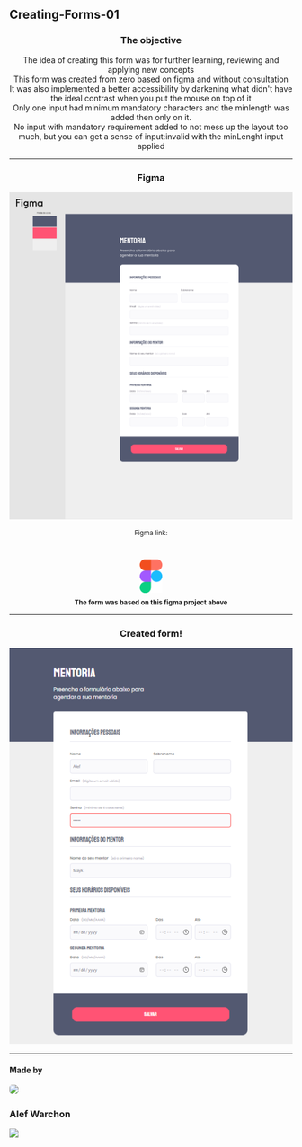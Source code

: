 ## Creating-Forms-01
<h3 align="center">The objective</h3>

<p align="center">
The idea of creating this form was for further learning, reviewing and applying new concepts
<br/>
This form was created from zero based on figma and without consultation
<br/>
It was also implemented a better accessibility by darkening what didn't have the ideal contrast when you put the mouse on top of it
<br/>
Only one input had minimum mandatory characters and the minlength was added then only on it.
<br/>
No input with mandatory requirement added to not mess up the layout too much, but you can get a sense of input:invalid with the minLenght input applied
</p>

<hr/>

<div align="center">

<h3>Figma</h3>

<img src="./assets/figma.png" />

<br/>

<sup>Figma link:</sup>	
<br/>	
<a href="https://www.figma.com/file/ZWtnunlEPuvPRkWtpILSrh/Stage-03-Formul%C3%A1rio-intermedi%C3%A1rio-Copy?fuid=1130144160993271217"> <img width="40px" src="./assets/figmaicon.png" />
</a>
<br/>
<sub><b>The form was based on this figma project above</b></sub>
<br/>	
</div>

<hr/>

<div align="center">

<h3 align="center">Created form!</h3>

<img src="./assets/p3final.png" />

</div>

<hr/>

<h4>Made by</h4>
    
<img style="border-radius: 30%;" src="https://avatars.githubusercontent.com/u/109194445?s=96&v=4" width="75px;" />

<h3>Alef Warchon</h3>
<a href="https://www.linkedin.com/in/alef-warchon-400571245/"> <img 
src="https://img.shields.io/static/v1?label=&message=LinkedIn&color=EA1D2C&style=for-the-badge&logo=linkedin" />
</a>
